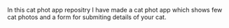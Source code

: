 In this cat phot app repositry I have made a cat phot app which shows few cat photos and a form for submiting details of your cat.
